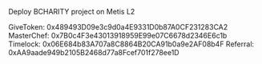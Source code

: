 Deploy BCHARITY project on Metis L2

GiveToken: 0x489493D09e3c9d0a4E9331D0b87A0CF231283CA2
MasterChef: 0x7B0c4F3e43013918959E99e07C6678d2346E6c1b
Timelock: 0x06E684b83A707a8C8864B20CA91b0a9e2AF08b4F
Referral: 0xAA9aade949b2105B2468d77a8Fcef701f278ee1D
